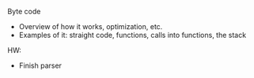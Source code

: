 Byte code

 * Overview of how it works, optimization, etc.
 * Examples of it: straight code, functions, calls into functions, the stack

HW:
 * Finish parser